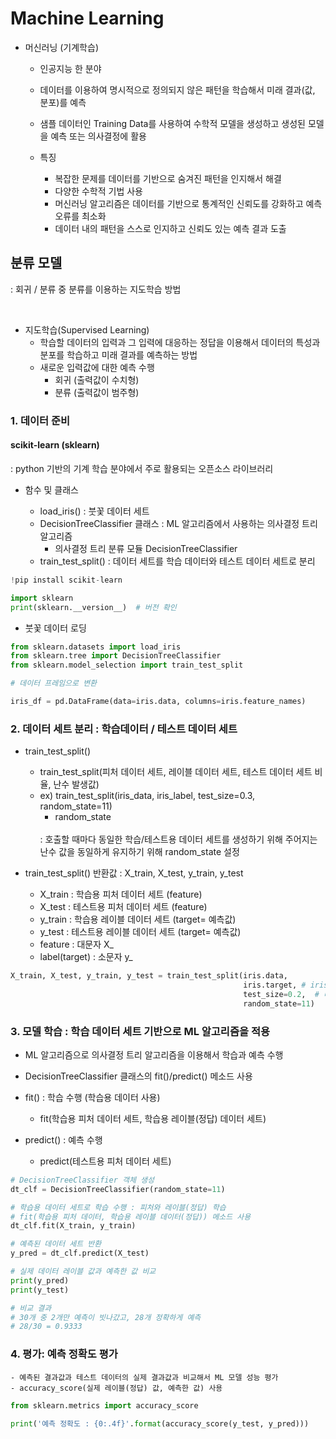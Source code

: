 # Machine Learning

- 머신러닝 (기계학습)
    - 인공지능 한 분야
    - 데이터를 이용하여 명시적으로 정의되지 않은 패턴을 학습해서 미래 결과(값, 분포)를 예측
    - 샘플 데이터인 Training Data를 사용하여 수학적 모델을 생성하고 생성된 모델을 예측 또는 의사결정에 활용

    - 특징
        - 복잡한 문제를 데이터를 기반으로 숨겨진 패턴을 인지해서 해결
        - 다양한 수학적 기법 사용
        - 머신러닝 알고리즘은 데이터를 기반으로 통계적인 신뢰도를 강화하고 예측 오류를 최소화
        - 데이터 내의 패턴을 스스로 인지하고 신뢰도 있는 예측 결과 도출


## 분류 모델 
: 회귀 / 분류 중 분류를 이용하는 지도학습 방법

<br>
    
- 지도학습(Supervised Learning)
    - 학습할 데이터의 입력과 그 입력에 대응하는 정답을 이용해서 데이터의 특성과 분포를 학습하고 미래 결과를 예측하는 방법
    - 새로운 입력값에 대한 예측 수행
        - 회귀 (출력값이 수치형)
        - 분류 (출력값이 범주형)


### 1. 데이터 준비


#### scikit-learn (sklearn)
  : python 기반의 기계 학습 분야에서 주로 활용되는 오픈소스 라이브러리

- 함수 및 클래스

    - load_iris() : 붓꽃 데이터 세트
    - DecisionTreeClassifier 클래스 : ML 알고리즘에서 사용하는 의사결정 트리 알고리즘
        - 의사결정 트리 분류 모듈 DecisionTreeClassifier 
    - train_test_split() : 데이터 세트를 학습 데이터와 테스트 데이터 세트로 분리


```py
!pip install scikit-learn

import sklearn
print(sklearn.__version__)  # 버전 확인
```

- 붓꽃 데이터 로딩
```py
from sklearn.datasets import load_iris
from sklearn.tree import DecisionTreeClassifier
from sklearn.model_selection import train_test_split

# 데이터 프레임으로 변환

iris_df = pd.DataFrame(data=iris.data, columns=iris.feature_names)


```

### 2. 데이터 세트 분리 : 학습데이터 / 테스트 데이터 세트

- train_test_split()
    - train_test_split(피처 데이터 세트, 레이블 데이터 세트, 테스트 데이터 세트 비율, 난수 발생값)
    - ex) train_test_split(iris_data, iris_label, test_size=0.3, random_state=11)
        - random_state
        <br>
          : 호출할 때마다 동일한 학습/테스트용 데이터 세트를 생성하기 위해 주어지는 난수 값을 동일하게 유지하기 위해 random_state 설정

- train_test_split() 반환값 : X_train, X_test, y_train, y_test  
    - X_train : 학습용 피처 데이터 세트 (feature)
    - X_test : 테스트용 피처 데이터 세트 (feature)
    - y_train : 학습용 레이블 데이터 세트 (target= 예측값) 
    - y_test : 테스트용 레이블 데이터 세트 (target= 예측값) 
    - feature : 대문자 X_
    - label(target) : 소문자 y_

```py
X_train, X_test, y_train, y_test = train_test_split(iris.data, 
                                                    iris.target, # iris.target은 예측해야 할 값
                                                    test_size=0.2,  # 테스트 세트로 나눌 비율
                                                    random_state=11) 
```

### 3. 모델 학습 : 학습 데이터 세트 기반으로 ML 알고리즘을 적용

- ML 알고리즘으로 의사결정 트리 알고리즘을 이용해서 학습과 예측 수행  
- DecisionTreeClassifier 클래스의 fit()/predict() 메소드 사용  

- fit() : 학습 수행 (학습용 데이터 사용)  
    - fit(학습용 피처 데이터 세트, 학습용 레이블(정답) 데이터 세트)

- predict() : 예측 수행  
    - predict(테스트용 피처 데이터 세트)


```py
# DecisionTreeClassifier 객체 생성
dt_clf = DecisionTreeClassifier(random_state=11)

# 학습용 데이터 세트로 학습 수행 : 피처와 레이블(정답) 학습
# fit(학습용 피처 데이터, 학습용 레이블 데이터(정답)) 메소드 사용
dt_clf.fit(X_train, y_train)

# 예측된 데이터 세트 반환
y_pred = dt_clf.predict(X_test)

# 실제 데이터 레이블 값과 예측한 값 비교
print(y_pred)
print(y_test)

# 비교 결과
# 30개 중 2개만 예측이 빗나갔고, 28개 정확하게 예측
# 28/30 = 0.9333
```

### 4. 평가: 예측 정확도 평가
    - 예측된 결과값과 테스트 데이터의 실제 결과값과 비교해서 ML 모델 성능 평가
    - accuracy_score(실제 레이블(정답) 값, 예측한 값) 사용

```py
from sklearn.metrics import accuracy_score

print('예측 정확도 : {0:.4f}'.format(accuracy_score(y_test, y_pred)))

```